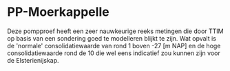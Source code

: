 # PP-Moerkappelle
Deze pompproef heeft een zeer nauwkeurige reeks metingen die door TTIM op basis van een sondering goed te modelleren blijkt te zijn. 
Wat opvalt is de 'normale' consolidatiewaarde van rond 1 boven -27 [m NAP] en de hoge consolidatiewaarde rond de 10 die wel eens indicatief zou kunnen zijn voor de Elsterienijskap.
